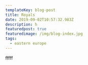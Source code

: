 ```yaml
---
templateKey: blog-post
title: Royals
date: 2019-09-02T10:57:32.983Z
description: h
featuredpost: true
featuredimage: /img/blog-index.jpg
tags:
  - eastern europe
---
```

fffff
